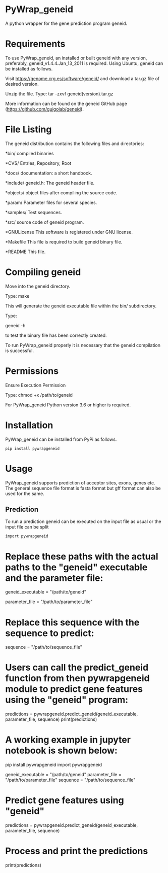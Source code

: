 # PyWrap_geneid
A python wrapper for the gene prediction program geneid.

# Requirements
To use PyWrap_geneid, an installed or built geneid with any version, preferably, geneid_v1.4.4.Jan_13_2011 is required. Using Ubuntu, geneid can be installed as follows.

Visit https://genome.crg.es/software/geneid/ and download a tar.gz file of desired version.

Unzip the file.
Type:
tar -zxvf geneid(version).tar.gz

More information can be found on the geneid GitHub page (https://github.com/guigolab/geneid).

# File Listing
The geneid distribution contains the following files and directories:

*bin/ compiled binaries

*CVS/ Entries, Repository, Root

*docs/ documentation: a short handbook.

*include/ geneid.h: The geneid header file.

*objects/ object files after compiling the source code.

*param/ Parameter files for several species.

*samples/ Test sequences.

*src/ source code of geneid program.

*GNULicense This software is registered under GNU license.

*Makefile This file is required to build geneid binary file.

*README This file.

# Compiling geneid
Move into the geneid directory.

Type:
make

This will generate the geneid executable file within the bin/ subdirectory.

Type:

geneid -h

to test the binary file has been correctly created.

To run PyWrap_geneid properly it is necessary that the geneid compilation is successful.

# Permissions
Ensure Execution Permission

Type:
chmod +x /path/to/geneid

For PyWrap_geneid Python version 3.6 or higher is required.

# Installation
PyWrap_geneid can be installed from PyPi as follows.
~~~
pip install pywrapgeneid
~~~

# Usage
PyWrap_geneid supports prediction of acceptor sites, exons, genes etc. The general sequence file format is fasta format but gff format can also be used for the same.

## Prediction
To run a prediction geneid can be executed on the input file as usual or the input file can be split

~~~
import pywrapgeneid
~~~

# Replace these paths with the actual paths to the "geneid" executable and the parameter file:

geneid_executable = "/path/to/geneid"

parameter_file = "/path/to/parameter_file"

# Replace this sequence with the sequence to predict:

sequence = "/path/to/sequence_file"

# Users can call the predict_geneid function from then pywrapgeneid module to predict gene features using the "geneid" program:

predictions = pywrapgeneid.predict_geneid(geneid_executable, parameter_file, sequence)
print(predictions)

# A working example in jupyter notebook is shown below:

pip install pywrapgeneid
import pywrapgeneid

geneid_executable = "/path/to/geneid"
parameter_file = "/path/to/parameter_file"
sequence = "/path/to/sequence_file"

# Predict gene features using "geneid"
predictions = pywrapgeneid.predict_geneid(geneid_executable, parameter_file, sequence)

# Process and print the predictions
print(predictions)

